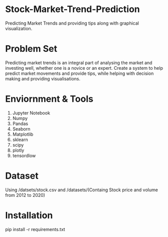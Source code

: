 # Stock-Market-Trend-Prediction
Predicting Market Trends and providing tips along with graphical visualization. 

# Problem Set
Predicting market trends is an integral part of analysing the market and investing well, whether one is a novice or an expert. Create a system to help predict market movements and provide tips, while helping with decision making and providing visualisations.

# Enviornment & Tools
1. Jupyter Notebook
2. Numpy
3. Pandas
4. Seaborn
5. Matplotlib
6. sklearn
7. scipy
8. plotly
9. tensordlow

# Dataset
Using /datsets/stock.csv and /datasets/(Containg Stock price and volume from 2012 to 2020)

# Installation
pip install -r requirements.txt

